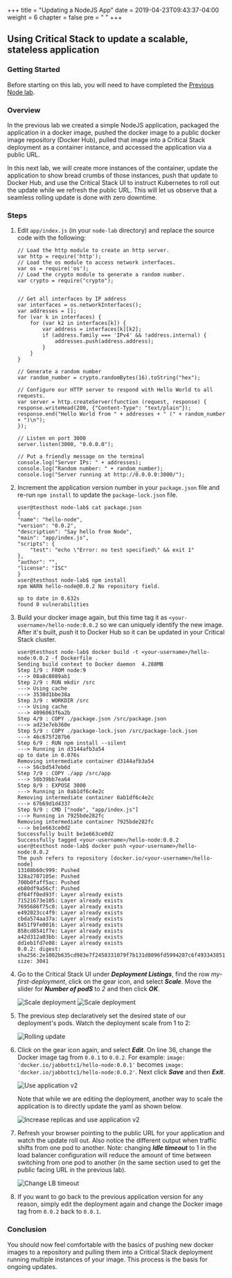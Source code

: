 +++
title = "Updating a NodeJS App"
date = 2019-04-23T09:43:37-04:00
weight = 6
chapter = false
pre = "<i class='fab fa-node'></i> "
+++

## Using Critical Stack to update a scalable, stateless application
### Getting Started
Before starting on this lab, you will need to have completed the [Previous Node lab](../deploystateless).

### Overview
In the previous lab we created a simple NodeJS application,
packaged the application in a docker image,
pushed the docker image to a public docker image repository (Docker Hub),
pulled that image into a Critical Stack deployment as a container instance,
and accessed the application via a public URL.

In this next lab, we will create more instances of the container,
update the application to show bread crumbs of those instances,
push that update to Docker Hub,
and use the Critical Stack UI to instruct Kubernetes to roll out the update while we refresh the public URL. This will let us observe that a seamless rolling update is done with zero downtime.

### Steps
1. Edit `app/index.js` (in your `node-lab` directory) and replace the source code with the following:
    ```
    // Load the http module to create an http server.
    var http = require('http');
    // Load the os module to access network interfaces.
    var os = require('os');
    // Load the crypto module to generate a random number.
    var crypto = require("crypto");


    // Get all interfaces by IP address
    var interfaces = os.networkInterfaces();
    var addresses = [];
    for (var k in interfaces) {
        for (var k2 in interfaces[k]) {
            var address = interfaces[k][k2];
            if (address.family === 'IPv4' && !address.internal) {
                addresses.push(address.address);
            }
        }
    }

    // Generate a random number
    var random_number = crypto.randomBytes(16).toString("hex");

    // Configure our HTTP server to respond with Hello World to all requests.
    var server = http.createServer(function (request, response) {
    response.writeHead(200, {"Content-Type": "text/plain"});
    response.end("Hello World from " + addresses + " (" + random_number + ")\n");
    });

    // Listen on port 3000
    server.listen(3000, "0.0.0.0");

    // Put a friendly message on the terminal
    console.log("Server IPs: " + addresses);
    console.log("Random number: " + random_number);
    console.log("Server running at http://0.0.0.0:3000/");
    ```

1. Increment the application version number in your `package.json` file and re-run `npm install` to update the `package-lock.json` file.

    ```terminal
    user@testhost node-lab$ cat package.json
    {
    "name": "hello-node",
    "version": "0.0.2",
    "description": "Say hello from Node",
    "main": "app/index.js",
    "scripts": {
        "test": "echo \"Error: no test specified\" && exit 1"
    },
    "author": "",
    "license": "ISC"
    }
    user@testhost node-lab$ npm install
    npm WARN hello-node@0.0.2 No repository field.

    up to date in 0.632s
    found 0 vulnerabilities
    ```

1. Build your docker image again, but this time tag it as `<your-username>/hello-node:0.0.2` so we can uniquely identify the new image. After it's built, _push_ it to Docker Hub so it can be updated in your Critical Stack cluster.

    ```terminal
    user@testhost node-lab$ docker build -t <your-username>/hello-node:0.0.2 -f Dockerfile .
    Sending build context to Docker daemon  4.288MB
    Step 1/9 : FROM node:9
    ---> 08a8c8089ab1
    Step 2/9 : RUN mkdir /src
    ---> Using cache
    ---> 3530d1bbe38a
    Step 3/9 : WORKDIR /src
    ---> Using cache
    ---> 4096063f6a2b
    Step 4/9 : COPY ./package.json /src/package.json
    ---> ad23e7eb360e
    Step 5/9 : COPY ./package-lock.json /src/package-lock.json
    ---> 46c675f287b6
    Step 6/9 : RUN npm install --silent
    ---> Running in d3144afb3a54
    up to date in 0.076s
    Removing intermediate container d3144afb3a54
    ---> 56cbd547eb6d
    Step 7/9 : COPY ./app /src/app
    ---> 50b39bb7ea64
    Step 8/9 : EXPOSE 3000
    ---> Running in 0ab1df6c4e2c
    Removing intermediate container 0ab1df6c4e2c
    ---> 67b69d1d4337
    Step 9/9 : CMD ["node", "app/index.js"]
    ---> Running in 7925bde282fc
    Removing intermediate container 7925bde282fc
    ---> be1e663ce0d2
    Successfully built be1e663ce0d2
    Successfully tagged <your-username>/hello-node:0.0.2
    user@testhost node-lab$ docker push <your-username>/hello-node:0.0.2
    The push refers to repository [docker.io/<your-username>/hello-node]
    13108b60c999: Pushed
    328a2707105e: Pushed
    700b0faff5ac: Pushed
    eb80df9a56cf: Pushed
    df64ff0ed93f: Layer already exists
    71521673e105: Layer already exists
    7695686f75c0: Layer already exists
    e492023cc4f9: Layer already exists
    cbda574aa37a: Layer already exists
    8451f9fe0016: Layer already exists
    858cd8541f7e: Layer already exists
    a42d312a03bb: Layer already exists
    dd1eb1fd7e08: Layer already exists
    0.0.2: digest: sha256:2e1002b635cd983e7f2458331079f7b131d8096fd5994287c6f4933438513367 size: 3041
    ```

1. Go to the Critical Stack UI under _**Deployment Listings**_, find the row *my-first-deployment*, click on the gear icon, and select _**Scale**_.  Move the slider for _**Number of podS**_ to _2_ and then click _**OK**_.

    ![Scale deployment](../../../images/featurelabs/node/ScaleDeployment1.png "Scale deployment")
    ![Scale deployment](../../../images/featurelabs/node/ScaleDeployment2.png "Scale deployment")

1. The previous step declaratively set the desired state of our deployment's pods. Watch the deployment scale from 1 to 2:

    ![Rolling update](../../../images/featurelabs/node/RollingUpdate.png "Rolling update")

1. Click on the gear icon again, and select _**Edit**_.  On line 36, change the Docker image tag from `0.0.1` to `0.0.2`. For example: `image: 'docker.io/jabbottc1/hello-node:0.0.1'` becomes `image: 'docker.io/jabbottc1/hello-node:0.0.2'`.  Next click _**Save**_ and then _**Exit**_.

    ![Use application v2](../../../images/featurelabs/node/UseApplicationv2.png "Use application v2")

    Note that while we are editing the deployment, another way to scale the application is to directly update the yaml as shown below.

    ![Increase replicas and use application v2](../../../images/featurelabs/node/IncreaseReplicasAndUseApplicationv2.png "Increase replicas and use application v2")

1. Refresh your browser pointing to the public URL for your application and watch the update roll out.  Also notice the different output when traffic shifts from one pod to another.  Note: changing _**Idle timeout**_ to 1 in the load balancer configuration will reduce the amount of time between switching from one pod to another (in the same section used to get the public facing URL in the previous lab).

    ![Change LB timeout](../../../images/featurelabs/node/ChangingLBTimeout.png "Change LB timeout")

1. If you want to go back to the previous application version for any reason, simply edit the deployment again and change the Docker image tag from `0.0.2` back to `0.0.1`.

### Conclusion
You should now feel comfortable with the basics of pushing new docker images to a repository and pulling them into a Critical Stack deployment running multiple instances of your image.  This process is the basis for ongoing updates.
